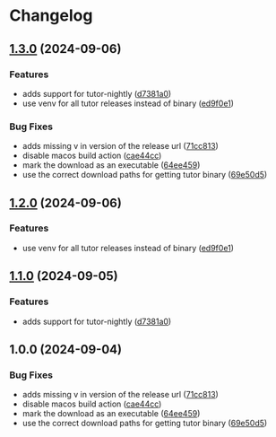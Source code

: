 # Changelog

## [1.3.0](https://github.com/tecoholic/asdf-tutor/compare/v1.2.0...v1.3.0) (2024-09-06)


### Features

* adds support for tutor-nightly ([d7381a0](https://github.com/tecoholic/asdf-tutor/commit/d7381a0c50fbb9e55c4594bbdfdabdd966e6a416))
* use venv for all tutor releases instead of binary ([ed9f0e1](https://github.com/tecoholic/asdf-tutor/commit/ed9f0e167403534ce919574e03b3e5da4ce4d14a))


### Bug Fixes

* adds missing v in version of the release url ([71cc813](https://github.com/tecoholic/asdf-tutor/commit/71cc813749e1d21b7300da72faae7355b0a25a8a))
* disable macos build action ([cae44cc](https://github.com/tecoholic/asdf-tutor/commit/cae44ccf1463c0e6e36dbe263ae5c9903aff4822))
* mark the download as an executable ([64ee459](https://github.com/tecoholic/asdf-tutor/commit/64ee459de2dcf474b1b3ba99a88ede2ff812a838))
* use the correct download paths for getting tutor binary ([69e50d5](https://github.com/tecoholic/asdf-tutor/commit/69e50d5caa4e91eb38e211eb2e97717d0044f19e))

## [1.2.0](https://github.com/tecoholic/asdf-tutor/compare/v1.1.0...v1.2.0) (2024-09-06)


### Features

* use venv for all tutor releases instead of binary ([ed9f0e1](https://github.com/tecoholic/asdf-tutor/commit/ed9f0e167403534ce919574e03b3e5da4ce4d14a))

## [1.1.0](https://github.com/tecoholic/asdf-tutor/compare/v1.0.0...v1.1.0) (2024-09-05)


### Features

* adds support for tutor-nightly ([d7381a0](https://github.com/tecoholic/asdf-tutor/commit/d7381a0c50fbb9e55c4594bbdfdabdd966e6a416))

## 1.0.0 (2024-09-04)


### Bug Fixes

* adds missing v in version of the release url ([71cc813](https://github.com/tecoholic/asdf-tutor/commit/71cc813749e1d21b7300da72faae7355b0a25a8a))
* disable macos build action ([cae44cc](https://github.com/tecoholic/asdf-tutor/commit/cae44ccf1463c0e6e36dbe263ae5c9903aff4822))
* mark the download as an executable ([64ee459](https://github.com/tecoholic/asdf-tutor/commit/64ee459de2dcf474b1b3ba99a88ede2ff812a838))
* use the correct download paths for getting tutor binary ([69e50d5](https://github.com/tecoholic/asdf-tutor/commit/69e50d5caa4e91eb38e211eb2e97717d0044f19e))

